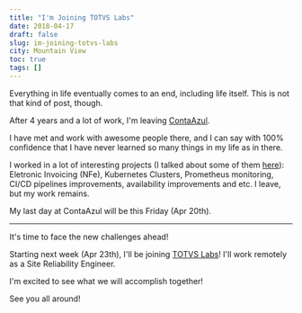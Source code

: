 ```yaml
---
title: "I'm Joining TOTVS Labs"
date: 2018-04-17
draft: false
slug: im-joining-totvs-labs
city: Mountain View
toc: true
tags: []
---
```


Everything in life eventually comes to an end, including life itself. This is not that kind of post, though.

<!--more-->

After 4 years and a lot of work, I'm leaving [ContaAzul](https://contaazul.com/).

I have met and work with awesome people there, and I can say with 100% confidence that I have never learned so many things in my life as in there.

I worked in a lot of interesting projects (I talked about some of them [here](https://carlosbecker.com/tags/contaazul/)): Eletronic Invoicing (NFe), Kubernetes Clusters, Prometheus monitoring, CI/CD pipelines improvements, availability improvements and etc. I leave, but my work remains.

My last day at ContaAzul will be this Friday (Apr 20th).

---

It's time to face the new challenges ahead!

Starting next week (Apr 23th), I'll be joining [TOTVS Labs](http://www.totvslabs.com/)! I'll work remotely as a Site Reliability Engineer.

I'm excited to see what we will accomplish together!

See you all around!
